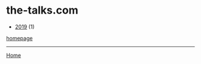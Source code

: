 # the-talks.com

  * [2019](./the-talks-com-2019.md) (1)

[homepage](https://the-talks.com/)

----

[Home](../index.md)
